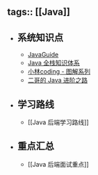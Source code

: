 tags:: [[Java]]
---

- ## 系统知识点
	- [JavaGuide](https://javaguide.cn)
	- [Java 全栈知识体系](https://pdai.tech/)
	- [小林coding - 图解系列](https://xiaolincoding.com/)
	- [二哥的 Java 进阶之路](https://javabetter.cn/)
- ## 学习路线
	- [[Java 后端学习路线]]
- ## 重点汇总
	- [[Java 后端面试重点]]